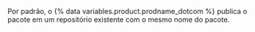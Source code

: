 Por padrão, o {% data variables.product.prodname_dotcom %} publica o pacote em um repositório existente com o mesmo nome do pacote.
